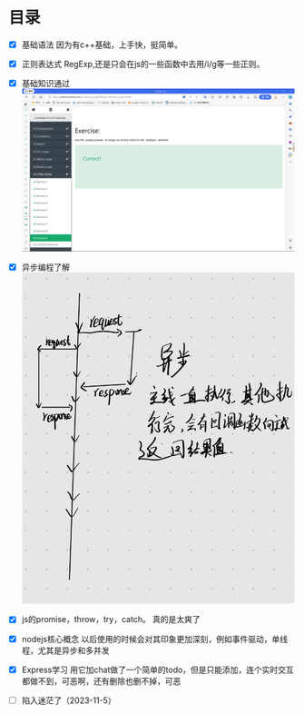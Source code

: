 # 目录

- [x] 基础语法
因为有c++基础，上手快，挺简单。
- [x] 正则表达式
RegExp,还是只会在js的一些函数中去用/i/g等一些正则。
- [x] 基础知识通过
  ![历时三小时成功从将所有基础弄清，下一步是正则](img/js基础知识.png)
- [x] 异步编程了解
  ![自己理解的异步](img/异步.jpg)
- [x] js的promise，throw，try，catch。
  真的是太爽了
- [x] nodejs核心概念
  以后使用的时候会对其印象更加深刻，例如事件驱动，单线程，尤其是异步和多并发
- [x] Express学习
  用它加chat做了一个简单的todo，但是只能添加，连个实时交互都做不到，可恶啊，还有删除也删不掉，可恶
- [ ] 陷入迷茫了（2023-11-5）

  